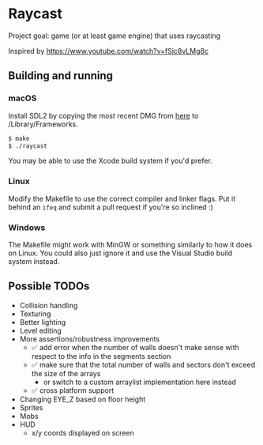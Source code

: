 # Raycast
Project goal: game (or at least game engine) that uses raycasting

Inspired by https://www.youtube.com/watch?v=fSjc8vLMg8c

## Building and running
### macOS
Install SDL2 by copying the most recent DMG from [here](https://github.com/libsdl-org/SDL/releases) to /Library/Frameworks.

```sh
$ make
$ ./raycast
```

You may be able to use the Xcode build system if you'd prefer.

### Linux
Modify the Makefile to use the correct compiler and linker flags. Put it behind an `ifeq` and submit a pull request if you're so inclined :)

### Windows
The Makefile might work with MinGW or something similarly to how it does on Linux. You could also just ignore it and use the Visual Studio build system instead. 

## Possible TODOs
- Collision handling
- Texturing
- Better lighting
- Level editing
- More assertions/robustness improvements
	- ✅ add error when the number of walls doesn't make sense with respect to the info in the segments section
	- ✅ make sure that the total number of walls and sectors don't exceed the size of the arrays
		- or switch to a custom arraylist implementation here instead
	- ✅ cross platform support
- Changing EYE_Z based on floor height
- Sprites
- Mobs
- HUD
	- x/y coords displayed on screen
